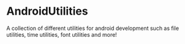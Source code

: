 # AndroidUtilities
A collection of different utilities for android development such as file utilities, time utilities, font utilities and more!
